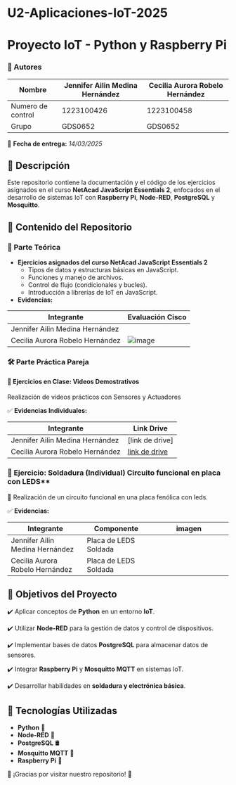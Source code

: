 # U2-Aplicaciones-IoT-2025
# Proyecto IoT - Python y Raspberry Pi

### 📌 Autores
| Nombre |  Jennifer Ailin Medina Hernández | Cecilia Aurora Robelo Hernández |
|--------------|--------------|--------------|
| Numero de control | 1223100426 | 1223100458|
| Grupo | GDS0652 | GDS0652 |


📅 **Fecha de entrega:** _14/03/2025_


## 📌 Descripción
Este repositorio contiene la documentación y el código de los ejercicios asignados en el curso **NetAcad JavaScript Essentials 2**, enfocados en el desarrollo de sistemas IoT con **Raspberry Pi**, **Node-RED**, **PostgreSQL** y **Mosquitto**.

## 📁 Contenido del Repositorio

### 📜 Parte Teórica
- **Ejercicios asignados del curso NetAcad JavaScript Essentials 2**
  - Tipos de datos y estructuras básicas en JavaScript.
  - Funciones y manejo de archivos.
  - Control de flujo (condicionales y bucles).
  - Introducción a librerías de IoT en JavaScript.
- **Evidencias:**
  
| Integrante | Evaluación Cisco |
|--------------|--------------|
|Jennifer Ailin Medina Hernández | |
| Cecilia Aurora Robelo Hernández | ![image](https://github.com/user-attachments/assets/93f6aea4-e525-43c1-bd62-8e86761dc441)|

### 🛠️ Parte Práctica Pareja

#### 🎥 Ejercicios en Clase: Videos Demostrativos 
Realización de videos prácticos con Sensores y Actuadores 

✅ **Evidencias Individuales:**

| Integrante | Link Drive |
|-------------|--------------|
| Jennifer Ailin Medina Hernández | [link de drive] |
| Cecilia Aurora Robelo Hernández | [link de drive](https://drive.google.com/drive/folders/1RxvbnNiIj3fxsCMn9mxGbzruTqmGTIXD?usp=sharing) |


### 🔧 Ejercicio: Soldadura (Individual) Circuito funcional en placa con LEDS**
📌 Realización de un circuito funcional en una placa fenólica con leds.

✅ **Evidencias:**

| Integrante| Componente | imagen |
|--------------|--------------|--------------|
|Jennifer Ailin Medina Hernández| Placa de LEDS Soldada |  <img src= " " width="300"/>|
| Cecilia Aurora Robelo Hernández | Placa de LEDS Soldada| <img src= " " width="300"/>|

## 🎯 Objetivos del Proyecto

✔️ Aplicar conceptos de **Python** en un entorno **IoT**.

✔️ Utilizar **Node-RED** para la gestión de datos y control de dispositivos.

✔️ Implementar bases de datos **PostgreSQL** para almacenar datos de sensores.

✔️ Integrar **Raspberry Pi** y **Mosquitto MQTT** en sistemas IoT.

✔️ Desarrollar habilidades en **soldadura y electrónica básica**.

## 🚀 Tecnologías Utilizadas
- **Python** 🐍
- **Node-RED** 🔗
- **PostgreSQL** 🛢️
- **Mosquitto MQTT** 📡
- **Raspberry Pi** 🍓


🌟 ¡Gracias por visitar nuestro repositorio! 🌟

